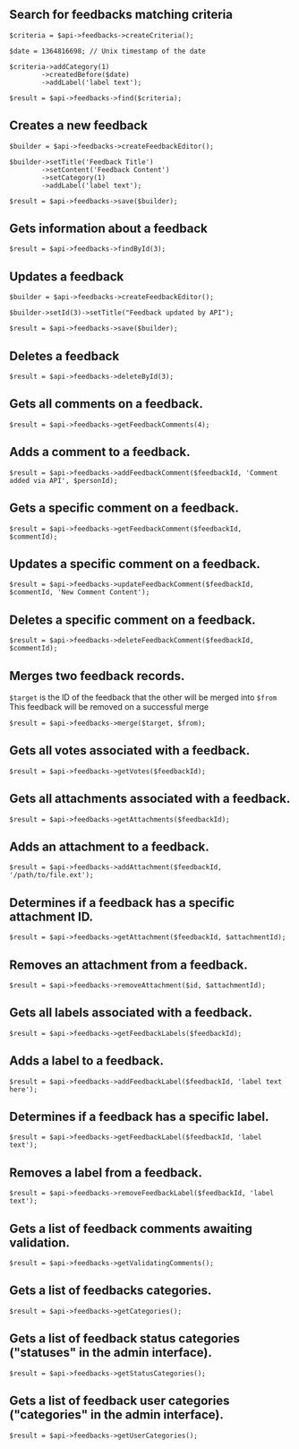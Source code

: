 Search for feedbacks matching criteria
--------------------------------------

    $criteria = $api->feedbacks->createCriteria();

    $date = 1364816698; // Unix timestamp of the date

    $criteria->addCategory(1)
            ->createdBefore($date)
            ->addLabel('label text');

    $result = $api->feedbacks->find($criteria);

Creates a new feedback
--------------------------------------

    $builder = $api->feedbacks->createFeedbackEditor();

    $builder->setTitle('Feedback Title')
            ->setContent('Feedback Content')
            ->setCategory(1)
            ->addLabel('label text');

    $result = $api->feedbacks->save($builder);

Gets information about a feedback
-----------------------------------

    $result = $api->feedbacks->findById(3);

Updates a feedback
-----------------------------------

    $builder = $api->feedbacks->createFeedbackEditor();

    $builder->setId(3)->setTitle("Feedback updated by API");

    $result = $api->feedbacks->save($builder);

Deletes a feedback
-----------------------------------

    $result = $api->feedbacks->deleteById(3);

Gets all comments on a feedback.
-----------------------------------

    $result = $api->feedbacks->getFeedbackComments(4);

Adds a comment to a feedback.
-----------------------------------
    
    $result = $api->feedbacks->addFeedbackComment($feedbackId, 'Comment added via API', $personId);

Gets a specific comment on a feedback.
-------------------------------------

    $result = $api->feedbacks->getFeedbackComment($feedbackId, $commentId);

Updates a specific comment on a feedback.
--------------------------------------

    $result = $api->feedbacks->updateFeedbackComment($feedbackId, $commentId, 'New Comment Content');

Deletes a specific comment on a feedback.
-----------------------------------

    $result = $api->feedbacks->deleteFeedbackComment($feedbackId, $commentId);

Merges two feedback records.
-----------------------------------
`$target` is the ID of the feedback that the other will be merged into
`$from` This feedback will be removed on a successful merge

    $result = $api->feedbacks->merge($target, $from);

Gets all votes associated with a feedback.
-----------------------------------

    $result = $api->feedbacks->getVotes($feedbackId);

Gets all attachments associated with a feedback.
-----------------------------------

    $result = $api->feedbacks->getAttachments($feedbackId);

Adds an attachment to a feedback.
-----------------------------------
    
    $result = $api->feedbacks->addAttachment($feedbackId, '/path/to/file.ext');

Determines if a feedback has a specific attachment ID.
-----------------------------------

    $result = $api->feedbacks->getAttachment($feedbackId, $attachmentId);

Removes an attachment from a feedback.
-----------------------------------

    $result = $api->feedbacks->removeAttachment($id, $attachmentId);

Gets all labels associated with a feedback.
-----------------------------------

    $result = $api->feedbacks->getFeedbackLabels($feedbackId);

Adds a label to a feedback.
-----------------------------------

    $result = $api->feedbacks->addFeedbackLabel($feedbackId, 'label text here');

Determines if a feedback has a specific label.
------------------------------------

    $result = $api->feedbacks->getFeedbackLabel($feedbackId, 'label text');

Removes a label from a feedback.
------------------------------------

    $result = $api->feedbacks->removeFeedbackLabel($feedbackId, 'label text');

Gets a list of feedback comments awaiting validation.
------------------------------------

    $result = $api->feedbacks->getValidatingComments();

Gets a list of feedbacks categories.
------------------------------------

    $result = $api->feedbacks->getCategories();

Gets a list of feedback status categories ("statuses" in the admin interface).
------------------------------------

    $result = $api->feedbacks->getStatusCategories();

Gets a list of feedback user categories ("categories" in the admin interface).
------------------------------------

    $result = $api->feedbacks->getUserCategories();